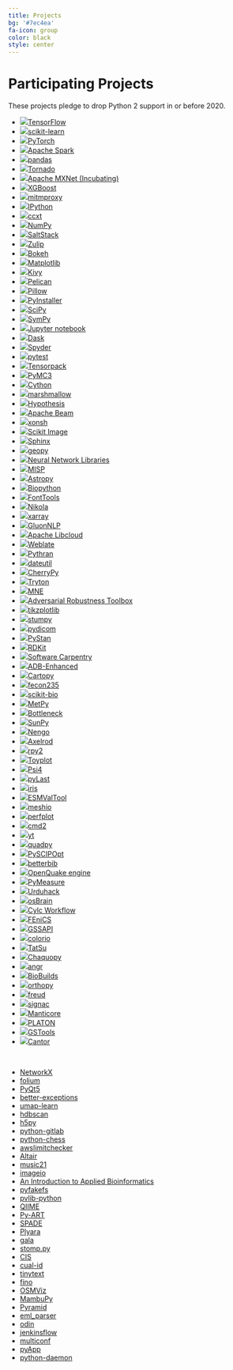 ```yaml
---
title: Projects
bg: '#7ec4ea'
fa-icon: group
color: black
style: center
---
```


# Participating Projects

These projects pledge to drop Python 2 support in or before 2020.

<!-- sg:... is the automatically generated stargazer count add url: to auto compute the stargazer count if your homepage is not a github repository -->

- [![](assets/tensorflow.png)TensorFlow](https://www.tensorflow.org/) <!-- url:https://github.com/tensorflow/tensorflow sg:129626 -->
- [![](assets/scikit-learn.png)scikit-learn](https://scikit-learn.org/) <!-- url:https://github.com/scikit-learn/scikit-learn sg:35701 -->
- [![](assets/pytorch.png)PyTorch](https://pytorch.org/) <!-- url:https://github.com/pytorch/pytorch sg:31795 -->
- [![](assets/apache_spark.png)Apache Spark](https://spark.apache.org/) <!-- url:https://github.com/apache/spark sg:22305 -->
- [![](assets/pandas.png)pandas](https://pandas.pydata.org/) <!-- url:https://github.com/pandas-dev/pandas sg:19989 -->
- [![](assets/tornado.png)Tornado](http://www.tornadoweb.org/) <!-- url:https://github.com/tornadoweb/tornado sg:17904 -->
- [![](assets/mxnet.png)Apache MXNet (Incubating)](http://mxnet.apache.org/) <!-- url:https://github.com/apache/incubator-mxnet sg:17386 -->
- [![](assets/xgboost.png)XGBoost](https://xgboost.ai/) <!-- url:https://github.com/dmlc/xgboost sg:16349 -->
- [![](assets/mitmproxy.png)mitmproxy](https://mitmproxy.org/) <!-- url:https://github.com/mitmproxy/mitmproxy sg:15351 -->
- [![](assets/ipython.png)IPython](https://ipython.org)  <!-- url:https://github.com/ipython/ipython sg:13633 -->
- [![](assets/ccxt.png)ccxt](https://github.com/ccxt/ccxt) <!-- url:https://github.com/ccxt/ccxt sg:11061 -->
- [![](assets/numpylogoicon.png)NumPy](https://www.numpy.org/) <!-- url:https://github.com/numpy/numpy sg:10941 -->
- [![](assets/saltstack.png)SaltStack](https://github.com/saltstack/salt) <!-- url:https://github.com/saltstack/salt sg:10001 -->
- [![](assets/zulip.png)Zulip](https://zulip.org) <!-- url:https://github.com/zulip/zulip sg:9964 -->
- [![](assets/bokeh.png)Bokeh](https://github.com/bokeh/bokeh) <!-- url:https://github.com/bokeh/bokeh sg:9580 -->
- [![](assets/matplotlib.png)Matplotlib](https://matplotlib.org/) <!-- url:https://github.com/matplotlib/matplotlib sg:9435 -->
- [![](assets/kivy.png)Kivy](https://kivy.org/) <!-- url:https://github.com/kivy/kivy sg:9413 -->
- [![](assets/pelican.png)Pelican](https://getpelican.com/) <!-- url:https://github.com/getpelican/pelican sg:9202 -->
- [![](assets/pillow.png)Pillow](https://github.com/python-pillow/Pillow) <!-- url:https://github.com/python-pillow/Pillow sg:6309 -->
- [![](assets/pyinstaller.png)PyInstaller](https://github.com/pyinstaller/pyinstaller) <!-- url:https://github.com/pyinstaller/pyinstaller sg:6035 -->
- [![](assets/scipyshiny_small.png)SciPy](https://www.scipy.org/) <!-- url:https://github.com/scipy/scipy sg:5942 -->
- [![](assets/sympy.png)SymPy](https://www.sympy.org/) <!-- url:https://github.com/sympy/sympy sg:5941 -->
- [![](assets/jupyter.png)Jupyter notebook](https://jupyter.org) <!-- url:https://github.com/jupyter/notebook sg:5920 -->
- [![](assets/dask.svg)Dask](https://www.dask.org) <!-- url:https://github.com/dask/dask sg:5123 -->
- [![](assets/spyder.png)Spyder](https://www.spyder-ide.org) <!-- url:https://github.com/spyder-ide/spyder sg:4497 -->
- [![](assets/pytest1.png)pytest](https://docs.pytest.org/en/latest) <!-- url:https://github.com/pytest-dev/pytest sg:4328 -->
- [![](assets/tensorpack.png)Tensorpack](https://github.com/tensorpack/tensorpack) <!-- url:https://github.com/tensorpack/tensorpack sg:4289 -->
- [![](assets/pymc3.png)PyMC3](https://github.com/pymc-devs/pymc3) <!-- url:https://github.com/pymc-devs/pymc3 sg:4268 -->
- [![](https://cython.org/logo/cython-logo-C.svg)Cython](https://cython.org/) <!-- url:https://github.com/cython/cython sg:4162 -->
- [![](assets/marshmallow.png)marshmallow](https://github.com/marshmallow-code/marshmallow) <!-- url:https://github.com/marshmallow-code/marshmallow sg:3686 -->
- [![](assets/hypothesis.png)Hypothesis](https://hypothesis.readthedocs.io/) <!-- url:https://github.com/HypothesisWorks/hypothesis sg:3531 -->
- [![](assets/apache_beam.png)Apache Beam](https://beam.apache.org/) <!-- url:https://github.com/apache/beam sg:3379 -->
- [![](assets/xonsh.png)xonsh](http://xon.sh) <!-- url:https://github.com/xonsh/xonsh sg:3302 -->
- [![](assets/scikit-image.png)Scikit Image](http://scikit-image.org/) <!-- url:https://github.com/scikit-image/scikit-image sg:3069 -->
- [![](assets/sphinx-doc.png)Sphinx](https://www.sphinx-doc.org/) <!-- url:https://github.com/sphinx-doc/sphinx sg:2681 -->
- [![](assets/geopy.png)geopy](https://geopy.readthedocs.io/) <!-- url:https://github.com/geopy/geopy sg:2476 -->
- [![](https://nnabla.org/logos/logo3.png)Neural Network Libraries](https://nnabla.org/) <!-- url:https://github.com/sony/nnabla sg:2278 -->
- [![](assets/misp.png)MISP](https://github.com/MISP/MISP) <!-- url:https://github.com/MISP/MISP sg:2157 -->
- [![](assets/astropy.png)Astropy](https://www.astropy.org/) <!-- url:https://github.com/astropy/astropy sg:2102 -->
- [![](assets/biopython.png)Biopython](https://biopython.org/) <!-- url:https://github.com/biopython/biopython sg:1804 -->
- [![](assets/fonttools.png)FontTools](https://github.com/fonttools/fonttools) <!-- url:https://github.com/fonttools/fonttools sg:1769 -->
- [![](assets/nikola.png)Nikola](https://getnikola.com) <!-- url:https://github.com/getnikola/nikola sg:1722 -->
- [![](assets/xarray.png)xarray](https://xarray.pydata.org/) <!-- url:https://github.com/pydata/xarray sg:1271 -->
- [![](assets/gluonnlp.png)GluonNLP](https://gluon-nlp.mxnet.io/) <!-- url:https://github.com/dmlc/gluon-nlp sg:1641 -->
- [![](assets/libcloud.png)Apache Libcloud](https://libcloud.apache.org/) <!-- url:https://github.com/apache/libcloud sg:1600 -->
- [![](assets/weblate.png)Weblate](https://weblate.org/) <!-- url:https://github.com/WeblateOrg/weblate/ sg:1504 -->
- [![](assets/pythran.png)Pythran](https://github.com/serge-sans-paille/pythran) <!-- url:https://github.com/serge-sans-paille/pythran sg:1093 -->
- [![](assets/dateutil.png)dateutil](https://github.com/dateutil/dateutil) <!-- url:https://github.com/dateutil/dateutil sg:1001 -->
- [![](//cherrypy.org/images/cherrypy.png)CherryPy](https://cherrypy.org/) <!-- url:https://github.com/cherrypy/cherrypy sg:991 -->
- [![](assets/tryton.png)Tryton](https://www.tryton.org/) <!--  no GitHub org, making up a stargazer count sg:950  -->
- [![](assets/mne.png)MNE](https://www.martinos.org/mne/stable/index.html) <!-- url:https://github.com/mne-tools/mne-python sg:873 -->
- [![](assets/art_logo.png)Adversarial Robustness Toolbox](https://github.com/IBM/adversarial-robustness-toolbox) <!-- url:https://github.com/IBM/adversarial-robustness-toolbox sg:793 -->
- [![](assets/tikzplotlib.png)tikzplotlib](https://github.com/nschloe/tikzplotlib)
- [![](assets/stumpy_logo_small.png)stumpy](https://github.com/TDAmeritrade/stumpy)  <!-- url:https://github.com/TDAmeritrade/stumpy sg:723 -->
- [![](assets/pydicom.png)pydicom](https://github.com/pydicom/pydicom) <!-- url:https://github.com/pydicom/pydicom sg:697 -->
- [![](assets/pystan.png)PyStan](https://github.com/stan-dev/pystan) <!-- url:https://github.com/stan-dev/pystan sg:678 -->
- [![](assets/rdkit.png)RDKit](https://github.com/rdkit/rdkit) <!-- url:https://github.com/rdkit/rdkit sg:618 -->
- [![](assets/swcarpentry.png)Software Carpentry](https://software-carpentry.org)  <!--  sg:600  -->
- [![](assets/adb_enhanced.png)ADB-Enhanced](https://github.com/ashishb/adb-enhanced) <!-- url:https://github.com/ashishb/adb-enhanced sg:562 -->
- [![](assets/cartopy.png)Cartopy](https://scitools.org.uk/cartopy/docs/latest/) <!-- url:https://github.com/SciTools/cartopy sg:543 -->
- [![](assets/fecon235.png)fecon235](https://github.com/rsvp/fecon235) <!-- url:https://github.com/rsvp/fecon235 sg:503 -->
- [![](assets/skbio.png)scikit-bio](http://scikit-bio.org) <!-- url:https://github.com/biocore/scikit-bio sg:482 -->
- [![](assets/metpy.png)MetPy](https://unidata.github.io/MetPy) <!-- url:https://github.com/Unidata/MetPy sg:444 -->
- [![](assets/bottleneck.png)Bottleneck](https://bottleneck.readthedocs.io/) <!-- url:https://github.com/pydata/bottleneck sg:442 -->
- [![](assets/sunpy.png)SunPy](https://sunpy.org/) <!-- url:https://github.com/sunpy/sunpy sg:436 -->
- [![](assets/nengo.png)Nengo](https://www.nengo.ai/) <!-- url:https://github.com/nengo/nengo sg:420 -->
- [![](assets/axelrod.png)Axelrod](https://github.com/Axelrod-Python/Axelrod) <!-- url:https://github.com/Axelrod-Python/Axelrod sg:398 -->
- [![](assets/rpy2_logo_64x64.png)rpy2](https://rpy2.bitbucket.io) <!-- sg:390-->
- [![](assets/toyplot-256x256.png)Toyplot](https://github.com/sandialabs/toyplot) <!-- url:https://github.com/sandialabs/toyplot sg:372 -->
- [![](assets/psi4square.png)Psi4](http://psicode.org/) <!-- url:https://github.com/psi4/psi4 sg:340 -->
- [![](assets/pylast.png)pyLast](https://github.com/pylast/pylast) <!-- url:https://github.com/pylast/pylast sg:319 -->
- [![](assets/iris.png)iris](https://scitools.org.uk/iris/docs/latest/) <!-- url:https://github.com/SciTools/iris sg:290 -->
- [![](assets/esmvaltool.png)ESMValTool](https://esmvaltool.readthedocs.io/en/latest/) <!-- url:https://github.com/ESMValGroup sg:58 -->
- [![](assets/meshio.png)meshio](https://github.com/nschloe/meshio/) <!-- url:https://github.com/nschloe/meshio sg:271 -->
- [![](assets/perfplot.png)perfplot](https://github.com/nschloe/perfplot/)
- [![](assets/cmd2.png)cmd2](https://github.com/python-cmd2/cmd2) <!-- url:https://github.com/python-cmd2/cmd2 sg:205 -->
- [![](assets/yt.png)yt](https://yt-project.org/) <!-- url:https://github.com/yt-project/yt sg:192 -->
- [![](assets/quadpy.png)quadpy](https://github.com/nschloe/quadpy/) <!-- url:https://github.com/nschloe/quadpy sg:181 -->
- [![](assets/pyscipopt.png)PySCIPOpt](https://github.com/SCIP-Interfaces/PySCIPOpt) <!-- url:https://github.com/SCIP-Interfaces/PySCIPOpt sg:169 -->
- [![](assets/betterbib.png)betterbib](https://github.com/nschloe/betterbib)
- [![](assets/openquake.png)OpenQuake engine](https://github.com/gem/oq-engine) <!-- url:https://github.com/gem/oq-engine sg:143 -->
- [![](assets/pymeasure.png)PyMeasure](https://github.com/ralph-group/pymeasure) <!-- url:https://github.com/ralph-group/pymeasure sg:126 -->
- [![](https://urduhack.readthedocs.io/en/stable/_static/urduhack.png)Urduhack](https://github.com/urduhack/urduhack) <!-- url:https://github.com/urduhack/urduhack sg:122 -->
- [![](assets/osbrain.png)osBrain](https://github.com/opensistemas-hub/osbrain) <!-- url:https://github.com/opensistemas-hub/osbrain sg:117 -->
- [![](assets/cylc.png)Cylc Workflow](https://cylc.github.io/)  <!-- url:https://github.com/cylc/cylc-flow sg:100 -->
- [![](assets/fenics.png)FEniCS](https://fenicsproject.org/)  <!-- url:https://github.com/FEniCS/dolfin sg:77 -->
- [![](assets/gssapi.png)GSSAPI](https://github.com/pythongssapi/)  <!-- url:https://github.com/pythongssapi/python-gssapi sg:49 -->
- [![](assets/colorio.png)colorio](https://github.com/nschloe/colorio)
- [![](assets/tatsu.png)TatSu](https://tatsu.readthedocs.io/)
- [![](assets/chaquopy.png)Chaquopy](https://chaquo.com/chaquopy/)
- [![](assets/angr.png)angr](http://angr.io/)
- [![](assets/biobuilds.png)BioBuilds](https://www.biobuilds.org/)
- [![](assets/orthopy.png)orthopy](https://github.com/nschloe/orthopy)
- [![](assets/freud.png)freud](https://github.com/glotzerlab/freud) <!-- url:https://github.com/glotzerlab/freud sg:21 -->
- [![](assets/signac.png)signac](https://signac.io)
- [![](assets/manticore.png)Manticore](https://github.com/trailofbits/manticore) <!-- url:https://github.com/trailofbits/manticore sg:1649 -->
- [![](assets/platon.png)PLATON](https://github.com/ideasrule/platon) <!-- url:https://github.com/ideasrule/platon sg:5 -->
- [![](https://raw.githubusercontent.com/GeoStat-Framework/GSTools/master/docs/source/pics/gstools.png)GSTools](https://github.com/GeoStat-Framework/GSTools) <!-- url:https://github.com/GeoStat-Framework/GSTools sg:38 -->
- [![](assets/cantor.png)Cantor](https://cantor.kde.org)

<!-- Adding a new project with a logo? They're roughly sorted by GitHub stars.
Try to insert yours in order. We use judgment for projects not on GiHhub, and
for some that aren't directly comparable. -->

&nbsp; <!--break separating project with image from without -->

- [NetworkX](https://github.com/networkx/networkx) <!-- url:https://github.com/networkx/networkx sg:5816 -->
- [folium](https://github.com/python-visualization/folium) <!-- url:https://github.com/python-visualization/folium sg:3990 -->
- [PyQt5](https://www.riverbankcomputing.com/software/pyqt/download5)
- [better-exceptions](https://github.com/qix-/better-exceptions) <!-- url:https://github.com/qix-/better-exceptions sg:3363 -->
- [umap-learn](https://github.com/lmcinnes/umap) <!-- url:https://github.com/lmcinnes/umap sg:2925 -->
- [hdbscan](https://github.com/scikit-learn-contrib/hdbscan) <!-- url:https://github.com/scikit-learn-contrib/hdbscan sg:1300 -->
- [h5py](https://github.com/h5py/h5py/) <!-- url:https://github.com/h5py/h5py/ sg:1181 -->
- [python-gitlab](https://github.com/python-gitlab/python-gitlab) <!-- url:https://github.com/python-gitlab/python-gitlab sg:1016 -->
- [python-chess](https://github.com/niklasf/python-chess) <!-- url:https://github.com/niklasf/python-chess sg:791 -->
- [awslimitchecker](https://github.com/jantman/awslimitchecker) <!-- url:https://github.com/jantman/awslimitchecker sg:308 -->
- [Altair](https://github.com/ellisonbg/altair) <!-- url:https://github.com/ellisonbg/altair sg:236 -->
- [music21](http://web.mit.edu/music21/)
- [imageio](https://imageio.github.io)
- [An Introduction to Applied Bioinformatics](http://readiab.org)
- [pyfakefs](https://github.com/jmcgeheeiv/pyfakefs) <!-- url:https://github.com/jmcgeheeiv/pyfakefs sg:268 -->
- [pvlib-python](https://github.com/pvlib/pvlib-python) <!-- url:https://github.com/pvlib/pvlib-python sg:261 -->
- [QIIME](http://qiime.org)
- [Py-ART](https://arm-doe.github.io/pyart/)
- [SPADE](https://github.com/javipalanca/spade) <!-- url:https://github.com/javipalanca/spade sg:130 -->
- [Plyara](https://plyara.readthedocs.io/en/latest/)
- [gala](https://gala.readthedocs.io)
- [stomp.py](https://github.com/jasonrbriggs/stomp.py) <!-- url:https://github.com/jasonrbriggs/stomp.py sg:316 -->
- [CIS](https://github.com/cedadev/cis) <!-- url:https://github.com/cedadev/cis sg:22 -->
- [cual-id](https://github.com/johnchase/cual-id) <!-- url:https://github.com/johnchase/cual-id sg:15 -->
- [tinytext](https://github.com/hugovk/tinytext) <!-- url:https://github.com/hugovk/tinytext sg:4 -->
- [fino](https://github.com/hugovk/fino) <!-- url:https://github.com/hugovk/fino sg:4 -->
- [OSMViz](https://github.com/hugovk/osmviz) <!-- url:https://github.com/hugovk/osmviz sg:3 -->
- [MambuPy](https://github.com/jstitch/MambuPy) <!-- url:https://github.com/jstitch/MambuPy sg:0 -->
- [Pyramid](https://trypyramid.com)
- [eml_parser](https://github.com/GOVCERT-LU/eml_parser) <!-- url:https://github.com/GOVCERT-LU/eml_parser sg:63 -->
- [odin](https://github.com/python-odin/odin) <!-- url:https://github.com/python-odin/odin sg:11 -->
- [jenkinsflow](https://github.com/lhupfeldt/jenkinsflow) <!-- url:https://github.com/lhupfeldt/jenkinsflow sg:10 -->
- [multiconf](https://github.com/lhupfeldt/multiconf) <!-- url:https://github.com/lhupfeldt/multiconf sg:5 -->
- [pyApp](https://github.com/timsavage/pyapp) <!-- url:https://github.com/timsavage/pyapp sg:1 -->
- [python-daemon](https://pagure.io/python-daemon/) <!-- url:https://pagure.io/python-daemon/ -->

<!-- Adding a new project without a logo? They're roughly sorted by Github stars.
Try to insert yours in order. We use judgment for projects not on Github, and
for some that aren't directly comparable. -->
